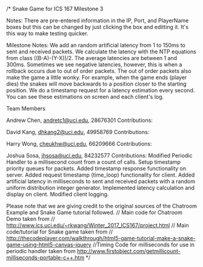 /*
Snake Game for ICS 167 Milestone 3

Notes: There are pre-entered information in the IP, Port, and PlayerName boxes but this can be changed by just clicking the box and editting it. It's this way to make testing quicker.

Milestone Notes: We add an random artificial latency from 1 to 150ms to sent and received packets. We calculate the latency with the NTP equations from class ((B-A)-(Y-X))/2. The average latencies are between 1 and 300ms. Sometimes we see negative latencies, however, this is when a rollback occurs due to out of order packets. The out of order packets also make the game a little wonky. For example, when the game ends (player dies) the snakes will move backwards to a position closer to the starting position. We do a timestamp request for a latency estimation every second. You can see these estimations on screen and each client's log.

Team Members

Andrew Chen, andretc1@uci.edu, 28676301
Contributions: 

David Kang, dhkang2@uci.edu, 49958769
Contributions: 

Harry Wong, cheukhw@uci.edu, 66209666
Contributions: 

Joshua Sosa, jhsosa@uci.edu, 84232577
Contributions: Modified Periodic Handler to a millisecond count from a count of calls. Setup timestamp priority queues for packets. Added timestamp response functionality on server. Added request timestamp (time_loop) functionality for client. Added artificial latency in milliseconds to sent and received packets with a random uniform distribution integer generator. Implemented latency calculation and display on client. Modified client logging. 

Please note that we are giving credit to the original sources of the Chatroom Example and Snake Game tutorial followed.
// Main code for Chatroom Demo taken from 
// http://www.ics.uci.edu/~rkwang/Winter_2017_ICS167/project.html
// Main code/tutorial for Snake game taken from
// http://thecodeplayer.com/walkthrough/html5-game-tutorial-make-a-snake-game-using-html5-canvas-jquery
//Timing Code for milliseconds for use in periodic handler taken from http://www.firstobject.com/getmillicount-milliseconds-portable-c++.htm
*/
